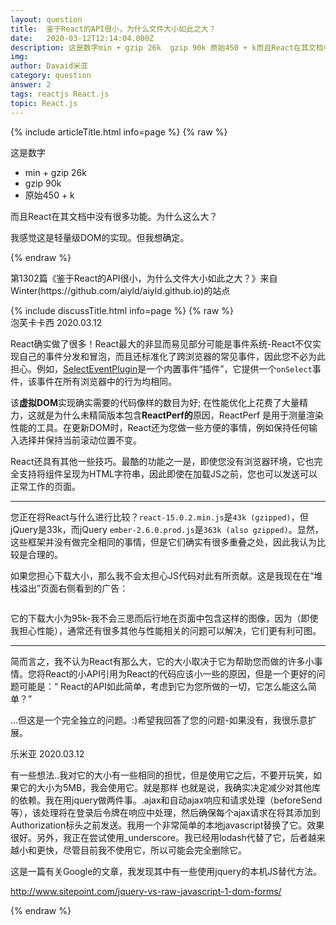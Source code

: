 ```yaml
---
layout: question
title:  鉴于React的API很小，为什么文件大小如此之大？
date:   2020-03-12T12:14:04.000Z
description: 这是数字min + gzip 26k  gzip 90k 原始450 + k而且React在其文档中没有很多功能。为什么这么大？我感觉...
img: 
author: Davaid米亚
category: question
answer: 2
tags: reactjs React.js
topic: React.js
---
```

<div class="article-root">
  <div class="article">
    {% include articleTitle.html info=page %}
    {% raw %}
    <div class="article-content"><p><font style="vertical-align: inherit;"><font style="vertical-align: inherit;">这是数字</font></font></p>

<ul>
<li><font style="vertical-align: inherit;"><font style="vertical-align: inherit;">min + gzip 26k  </font></font></li>
<li><font style="vertical-align: inherit;"><font style="vertical-align: inherit;">gzip 90k </font></font></li>
<li><font style="vertical-align: inherit;"><font style="vertical-align: inherit;">原始450 + k</font></font></li>
</ul>

<p><font style="vertical-align: inherit;"><font style="vertical-align: inherit;">而且React在其文档中没有很多功能。</font><font style="vertical-align: inherit;">为什么这么大？</font></font></p>

<p><font style="vertical-align: inherit;"><font style="vertical-align: inherit;">我感觉这是轻量级DOM的实现。</font><font style="vertical-align: inherit;">但我想确定。</font></font></p></div>
    {% endraw %}
  </div>
  <p class="winter_mark">第1302篇《鉴于React的API很小，为什么文件大小如此之大？》来自Winter(https://github.com/aiyld/aiyld.github.io)的站点</p>
  <div class="discuss-wrapper">
    {% include discussTitle.html info=page %}
    {% raw %}
    <div class="discuss-list">
    <div class="discuss-item">
        <div class="discuss-parent">
          <div class="discuss-meta">
            <span class="discuss-user">泡芙卡卡西</span>
            <span class="discuss-time">2020.03.12</span>
          </div>
          <div class="discuss-comment"><p><font style="vertical-align: inherit;"><font style="vertical-align: inherit;">React确实做了很多！</font><font style="vertical-align: inherit;">React最大的非显而易见部分可能是事件系统-React不仅实现自己的事件分发和冒泡，而且还标准化了跨浏览器的常见事件，因此您不必为此担心。</font><font style="vertical-align: inherit;">例如，</font></font><a href="https://github.com/facebook/react/blob/28eddd16700d5c086c6235b3be9c1674a2fa3a4a/src/eventPlugins/SelectEventPlugin.js" rel="noreferrer"><font style="vertical-align: inherit;"><font style="vertical-align: inherit;">SelectEventPlugin</font></font></a><font style="vertical-align: inherit;"><font style="vertical-align: inherit;">是一个内置事件“插件”，它提供一个</font></font><code>onSelect</code><font style="vertical-align: inherit;"><font style="vertical-align: inherit;">事件，</font><font style="vertical-align: inherit;">该</font><font style="vertical-align: inherit;">事件在所有浏览器中的行为均相同。</font></font></p>

<p><font style="vertical-align: inherit;"><font style="vertical-align: inherit;">该</font></font><strong><font style="vertical-align: inherit;"><font style="vertical-align: inherit;">虚拟DOM</font></font></strong><font style="vertical-align: inherit;"><font style="vertical-align: inherit;">实现确实需要的代码像样的数目为好; </font><font style="vertical-align: inherit;">在性能优化上花费了大量精力，这就是为什么未精简版本包含</font></font><strong><font style="vertical-align: inherit;"><font style="vertical-align: inherit;">ReactPerf的</font></font></strong><font style="vertical-align: inherit;"><font style="vertical-align: inherit;">原因，ReactPerf </font><font style="vertical-align: inherit;">是用于测量渲染性能的工具。</font><font style="vertical-align: inherit;">在更新DOM时，React还为您做一些方便的事情，例如保持任何输入选择并保持当前滚动位置不变。</font></font></p>

<p><font style="vertical-align: inherit;"><font style="vertical-align: inherit;">React还具有其他一些技巧。</font><font style="vertical-align: inherit;">最酷的功能之一是，即使您没有浏览器环境，它也完全支持将组件呈现为HTML字符串，因此即使在加载JS之前，您也可以发送可以正常工作的页面。</font></font></p>

<hr>

<p><font style="vertical-align: inherit;"><font style="vertical-align: inherit;">您正在将React与什么进行比较？</font></font><code>react-15.0.2.min.js</code><font style="vertical-align: inherit;"><font style="vertical-align: inherit;">是</font></font><code>43k (gzipped)</code><font style="vertical-align: inherit;"><font style="vertical-align: inherit;">，但jQuery是33k，而jQuery </font></font><code>ember-2.6.0.prod.js</code><font style="vertical-align: inherit;"><font style="vertical-align: inherit;">是</font></font><code>363k (also gzipped)</code><font style="vertical-align: inherit;"><font style="vertical-align: inherit;">。</font><font style="vertical-align: inherit;">显然，这些框架并没有做完全相同的事情，但是它们确实有很多重叠之处，因此我认为比较是合理的。</font></font></p>

<p><font style="vertical-align: inherit;"><font style="vertical-align: inherit;">如果您担心下载大小，那么我不会太担心JS代码对此有所贡献。</font><font style="vertical-align: inherit;">这是我现在在“堆栈溢出”页面右侧看到的广告：</font></font></p>

<p><img src="https://static.adzerk.net/Advertisers/9ab0362823a548228a99dd813b6c6f37.png" alt=""></p>

<p><font style="vertical-align: inherit;"><font style="vertical-align: inherit;">它的下载大小为95k-我不会三思而后行地在页面中包含这样的图像，因为（即使我担心性能），通常还有很多其他与性能相关的问题可以解决，它们更有利可图。</font></font></p>

<hr>

<p><font style="vertical-align: inherit;"><font style="vertical-align: inherit;">简而言之，我不认为React有那么大，它的大小取决于它为帮助您而做的许多小事情。</font><font style="vertical-align: inherit;">您将React的小API引用为React的代码应该小一些的原因，但是一个更好的问题可能是：“ React的API如此简单，考虑到它为您所做的一切，它怎么能这么简单？”</font></font></p>

<p><font style="vertical-align: inherit;"><font style="vertical-align: inherit;">…但这是一个完全独立的问题。</font><font style="vertical-align: inherit;">:)希望我回答了您的问题-如果没有，我很乐意扩展。</font></font></p></div>
        </div></div><div class="discuss-item">
        <div class="discuss-parent">
          <div class="discuss-meta">
            <span class="discuss-user">乐米亚</span>
            <span class="discuss-time">2020.03.12</span>
          </div>
          <div class="discuss-comment"><p><font style="vertical-align: inherit;"><font style="vertical-align: inherit;">有一些想法..我对它的大小有一些相同的担忧，但是使用它之后，不要开玩笑，如果它的大小为5MB，我会使用它。</font><font style="vertical-align: inherit;">就是那样 </font><font style="vertical-align: inherit;">也就是说，我确实决定减少对其他库的依赖。</font><font style="vertical-align: inherit;">我在用jquery做两件事。.ajax和自动ajax响应和请求处理（beforeSend等），该处理将在登录后令牌在响应中处理，然后确保每个ajax请求在将其添加到Authorization标头之前发送。</font><font style="vertical-align: inherit;">我用一个非常简单的本地javascript替换了它。</font><font style="vertical-align: inherit;">效果很好。</font><font style="vertical-align: inherit;">另外，我正在尝试使用_underscore。</font><font style="vertical-align: inherit;">我已经用lodash代替了它，后者越来越小和更快，尽管目前我不使用它，所以可能会完全删除它。</font></font></p>

<p><font style="vertical-align: inherit;"><font style="vertical-align: inherit;">这是一篇有关Google的文章，我发现其中有一些使用jquery的本机JS替代方法。</font></font></p>

<p><a href="http://www.sitepoint.com/jquery-vs-raw-javascript-1-dom-forms/" rel="nofollow"><font style="vertical-align: inherit;"><font style="vertical-align: inherit;">http://www.sitepoint.com/jquery-vs-raw-javascript-1-dom-forms/</font></font></a></p></div>
        </div></div>
    </div>
    {% endraw %}
  </div>
<div>
